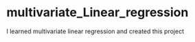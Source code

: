# multivariate_Linear_regression

I learned multivariate linear regression and created this project
